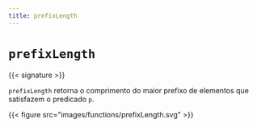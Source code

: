 ```yaml
---
title: prefixLength
---
```


# `prefixLength`

{{< signature >}}

`prefixLength` retorna o comprimento do maior prefixo de elementos que satisfazem o predicado `p`.

{{< figure src="images/functions/prefixLength.svg" >}}
